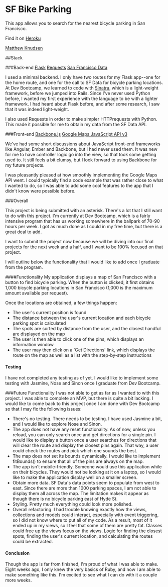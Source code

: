 SF Bike Parking
===============

This app allows you to search for the nearest bicycle parking in San Francisco.

Find it on [Heroku](http://sf-bike-parking.herokuapp.com/)

[Matthew Knudsen](http://mknudsen01.tumblr.com/)

##Stack

###Back-end
[Flask](http://flask.pocoo.org/)
[Requests](http://docs.python-requests.org/en/latest/)
[San Francisco Data](https://data.sfgov.org/Other/SF-data/y55j-7d7d)

I used a minimal backend. I only have two routes for my Flask app--one for the home route, and one for the call to SF Data for bicycle parking locations. At Dev Bootcamp, we learned to code with [Sinatra](http://www.sinatrarb.com/), which is a light-weight framework, before we jumped into Rails. Since I've never used Python before, I wanted my first experience with the language to be with a lighter framework. I had heard about Flask before, and after some research, I saw that it was indeed light-weight.

I also used Requests in order to make simpler HTTPrequests with Python. This made it possible for me to obtain my data from the SF Data API.

###Front-end
[Backbone.js](http://backbonejs.org/)
[Google Maps JavaScript API v3](https://developers.google.com/maps/documentation/javascript/)

We've had some short discussions about JavaScript front-end frameworks like Angular, Ember and Backbone, but I had never used them. It was new for me to have controller logic go into the view, so that took some getting used to. It still feels a bit clumsy, but I look forward to using Backbone for my future projects.

I was pleasantly pleased at how smoothly implementing the Google Maps API went. I could typically find a code example that was rather close to what I wanted to do, so I was able to add some cool features to the app that I didn't know were possible before.

###Overall

This project is being submitted with an asterisk. There's a lot that I still want to do with this project. I'm currently at Dev Bootcamp, which is a fairly intensive program that has us working somewhere in the ballpark of 70-90 hours per week. I got as much done as I could in my free time, but there is a great deal to add.

I want to submit the project now because we will be diving into our final projects for the next week and a half, and I want to be 100% focused on that project.

I will outline below the functionality that I would like to add once I graduate from the program.

####Functionality
My application displays a map of San Francisco with a button to find bicycle parking. When the button is clicked, it first obtains 1,000 bicycle parking locations in San Francisco (1,000 is the maximum amount available per request).

Once the locations are obtained, a few things happen:
* The user's current position is found
* The distance between the user's current location and each bicycle parking spot is calculated
* The spots are sorted by distance from the user, and the closest handful are displayed on the map
* The user is then able to click one of the pins, which displays an information window
* The user may then click on a 'Get Directions' link, which displays the route on the map as well as a list with the step-by-step instructions

#### Testing
I have not completed any testing as of yet. I would like to implement some testing with Jasmine, Nose and Sinon once I graduate from Dev Bootcamp.

###Future Functionality
I was not able to get as far as I wanted to with this project. I was able to complete an MVP, but there is quite a bit lacking. I would like to come back to this project once I am done with Dev Bootcamp so that I may fix the following issues:

* There's no testing. There needs to be testing. I have used Jasmine a bit, and I would like to explore Nose and Sinon.
* The app does not have any reset functionality. As of now, unless you reload, you can only search once and get directions for a single pin. I would like to display a button once a user searches for directions that will clear the route and display the closest pins again. That way, a user could check the routes and pick which one sounds the best.
* The map does not set its bounds dynamically. I would like to implement fitBounds() to ensure that all of the pins are always on the map.
* The app isn't mobile-friendly. Someone would use this application while on their bicycles. They would not be looking at it on a laptop, so I would like to make the application display well on a smaller screen.
* Obtain more data. SF Data's data points seem to populate from west to east. Since there are more than 1000 parking spaces, I am not able to display them all across the map. The limitation makes it appear as though there is no bicycle parking east of Hyde St.
* Styling. Pretty much everything could look more polished.
* Overall refactoring. I had trouble knowing exactly how the views, collections and models could interact, especially with event triggering, so I did not know where to put all of my code. As a result, most of it ended up in my views, so I feel that some of them are pretty fat. Classes could free up the views focus on the views. Logic for finding the closest spots, finding the user's current location, and calculating the routes could be extracted.

#### Conclusion

Though the app is far from finished, I'm proud of what I was able to make. Eight weeks ago, I only knew the very basics of Ruby, and now I am able to make something like this. I'm excited to see what I can do with it a couple more weeks.